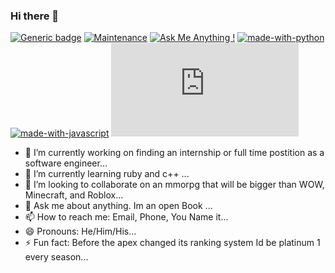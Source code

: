 ### Hi there 👋
[![Generic badge](https://img.shields.io/badge/<SUBJECT>-<STATUS>-<COLOR>.svg)](https://shields.io/)
[![Maintenance](https://img.shields.io/badge/Maintained%3F-yes-green.svg)](https://GitHub.com/Naereen/StrapDown.js/graphs/commit-activity)
[![Ask Me Anything !](https://img.shields.io/badge/Ask%20me-anything-1abc9c.svg)](https://GitHub.com/Naereen/ama)
[![made-with-python](https://img.shields.io/badge/Made%20with-Python-1f425f.svg)](https://www.python.org/)
[![made-with-javascript](https://img.shields.io/badge/Made%20with-JavaScript-1f425f.svg)](https://www.javascript.com)
[![GitHub stars](https://badgen.net/github/stars/Naereen/Strapdown.js)](https://GitHub.com/Naereen/StrapDown.js/stargazers/)

- 🔭 I’m currently working on finding an internship or full time postition as a software engineer...
- 🌱 I’m currently learning ruby and c++ ...
- 👯 I’m looking to collaborate on an mmorpg that will be bigger than WOW, Minecraft, and Roblox...
- 💬 Ask me about anything. Im an open Book ...
- 📫 How to reach me: Email, Phone, You Name it...
- 😄 Pronouns: He/Him/His...
- ⚡ Fun fact: Before the apex changed its ranking system Id be platinum 1 every season...
<!--
**rrod11/rrod11** is a ✨ _special_ ✨ repository because its `README.md` (this file) appears on your GitHub profile.

Here are some ideas to get you started:

-->
